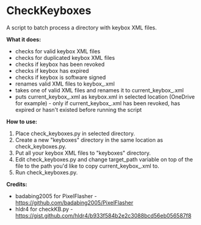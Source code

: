 # **CheckKeyboxes**

A script to batch process a directory with keybox XML files.

**What it does:**
- checks for valid keybox XML files
- checks for duplicated keybox XML files
- checks if keybox has been revoked
- checks if keybox has expired
- checks if keybox is software signed
- renames valid XML files to keybox_<checksum>.xml
- takes one of valid XML files and renames it to current_keybox_<checksum>.xml
- puts current_keybox_<checksum>.xml as keybox.xml in selected location (OneDrive for example) - only if current_keybox_<checksum>.xml has been revoked, has expired or hasn't existed before running the script

**How to use:**
1. Place check_keyboxes.py in selected directory.
2. Create a new "keyboxes" directory in the same location as check_keyboxes.py.
3. Put all your keybox XML files to "keyboxes" directory.
4. Edit check_keyboxes.py and change target_path variable on top of the file to the path you'd like to copy current_keybox_<checksum>.xml to.
5. Run check_keyboxes.py.

**Credits:**
- badabing2005 for PixelFlasher - https://github.com/badabing2005/PixelFlasher
- hldr4 for checkKB.py - https://gist.github.com/hldr4/b933f584b2e2c3088bcd56eb056587f8
